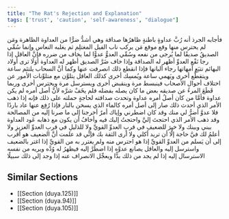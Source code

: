 ```yaml
---
title: "The Rat's Rejection and Explanation"
tags: ['trust', 'caution', 'self-awareness', "dialogue"]
---
```


 فأجابه الجرذ أنه رُبَّ عداوةٍ باطنةٍ ظاهرُها صداقة وهي أشدُّ ضرًّا من العداوة الظاهرة ومَن لم يحترس منها وقع موقع مَن يركب ناب الفيل المغتلِم ثم يغلبه النعاس وإنما سُمِّي الصديقُ صديقًا لما يُرجى من نفعه وسُمِّي العدوُّ عدوًّا لما يخاف من ضرره فإنَّ العاقل إذا رجا نَفْع العدوِّ أظهر له الصداقة وإذا خاف ضَرَّ الصديق أظهر له العداوة أوَلَا ترى أولاد البهائم تتبَع أمهاتها رجاء ألبانها فإذا انقطع ذلك انصرفت عنها وكما أنَّ السحاب يلتئم ساعة ويتقطَّع أخرى ويَهمي ساعة ويُمسِك أخرى كذلك العاقل يتلوَّن مع متلوِّنات الأمور عن اختلاف أحوال الأصحاب فينبسط مرة وينقبض أخرى ويسترسل مرة ويحترس أخرى وربما قَطَعَ المرءُ عن صديقه بعض ما كان يصله بفضله فلم يخَفْ شرَّه لأنَّ أصل أمره لم يكن عداوة فأمَّا من كان أصلُ أمره عداوة وتحدث صداقته لحاجةٍ حملته على ذلك فإنه إذا ذهب الأمر الذي أحدث ذلك صار إلى أصل أمره كالماء الذي يسخن بالنار فإذا رُفِع عنها عاد باردًا فلا عدوَّ أضرُّ لي منك وقد كان اضطرني وإياك أمرٌ أخرجنا إلى ما صرنا إليه من المصالحة وقد ذهب الأمر الذي احتجتَ إليَّ واحتجتُ إليك فيه وأخافُ أن يكون مع ذهابه عَود العداوة بيني وبينك ولا خيرَ للضعيفِ في قربِ العدوِّ القويِّ ولا للذليلِ في قربِ العدوِّ العزيزِ ولا أعلمُ لك فيَّ حاجة إلَّا أن تريد أكلي ولا أرى الثقة بك فإنِّي قد علمت أنَّ الضعيف هو أقرب إلى أن يَسلم من العدوِّ القويِّ إذا هو احترس منه ولم يغترر به من القويِّ إذا اغتر بالضعيف واسترسل إليه والعاقل يصانع عدوَّه إذا اضطُرَّ إليه فيظهرُ له وُدَّه ويريه من نفسه الاسترسال إليه إذا لم يجد من ذلك بدًّا ويعجِّل الانصراف عنه إذا وجد إلى ذلك سبيلًا

## Similar Sections
- [[Section (duya.125)]]
 - [[Section (duya.94)]]
 - [[Section (duya.105)]]
